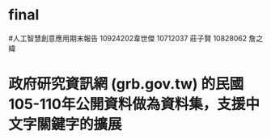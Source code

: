 # final
#人工智慧創意應用期末報告 10924202韋世傑 10712037 莊子賢 10828062 詹之緯

# 政府研究資訊網 (grb.gov.tw) 的民國 105-110年公開資料做為資料集，支援中文字關鍵字的擴展
